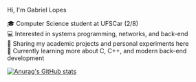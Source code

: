 Hi, I'm Gabriel Lopes

🎓 Computer Science student at UFSCar (2/8) </br>
💻 Interested in systems programming, networks, and back-end </br>
📂 Sharing my academic projects and personal experiments here </br>
🚀 Currently learning more about C, C++, and modern back-end development </br>

[![Anurag's GitHub stats](https://github-readme-stats.vercel.app/api?username=GabrielVerissimoL)](https://github.com/GabrielVerissimoL/github-readme-stats)
